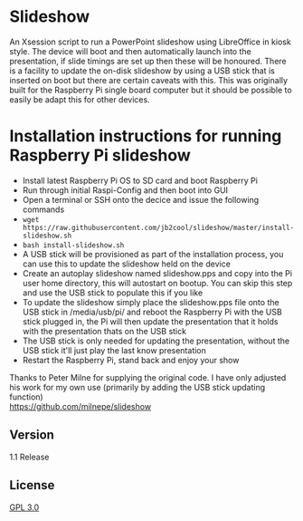 # Slideshow
An Xsession script to run a PowerPoint slideshow using LibreOffice in kiosk style. The device will boot and then automatically launch into the presentation, if slide timings are set up then these will be honoured. There is a facility to update the on-disk slideshow by using a USB stick that is inserted on boot but there are certain caveats with this. This was originally built for the Raspberry Pi single board computer but it should be possible to easily be adapt this for other devices.

# Installation instructions for running Raspberry Pi slideshow   

* Install latest Raspberry Pi OS to SD card and boot Raspberry Pi   
* Run through initial Raspi-Config and then boot into GUI   
* Open a terminal or SSH onto the decice and issue the following commands    
* `wget https://raw.githubusercontent.com/jb2cool/slideshow/master/install-slideshow.sh`   
* `bash install-slideshow.sh`   
* A USB stick will be provisioned as part of the installation process, you can use this to update the slideshow held on the device
* Create an autoplay slideshow named slideshow.pps and copy into the Pi user home directory, this will autostart on bootup. You can skip this step and use the USB stick to populate this if you like   
* To update the slideshow simply place the slideshow.pps file onto the USB stick in /media/usb/pi/ and reboot the Raspberry Pi with the USB stick plugged in, the Pi will then update the presentation that it holds with the presentation thats on the USB stick    
* The USB stick is only needed for updating the presentation, without the USB stick it'll just play the last know presentation   
* Restart the Raspberry Pi, stand back and enjoy your show   

Thanks to Peter Milne for supplying the original code. I have only adjusted his work for my own use (primarily by adding the USB stick updating function)   
https://github.com/milnepe/slideshow   

## Version   
1.1 Release 

## License    
[GPL 3.0](https://raw.githubusercontent.com/jb2cool/slideshow/master/LICENSE)
